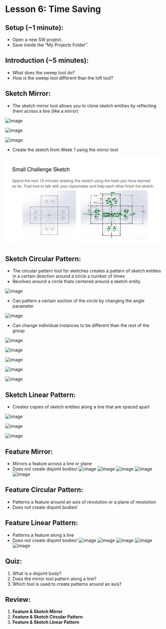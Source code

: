 # Lesson 6: Time Saving 

## Setup (~1 minute):
- Open a new SW project.
- Save inside the “My Projects Folder”.

## Introduction (~5 minutes):
- What does the sweep tool do?
- How is the sweep tool different than the loft tool?

## Sketch Mirror:
- The sketch mirror tool allows you to clone sketch entities by reflecting them across a line (like a mirror)

![image](https://github.com/user-attachments/assets/43dc901d-7cde-49b9-b386-e77c4c653560)

![image](https://github.com/user-attachments/assets/96f548ed-b111-4a49-ae1c-34293ffbe66e)

![image](https://github.com/user-attachments/assets/6037a020-0728-49f8-8b2a-743ba468120e)

- Create the sketch from Week 1 using the mirror tool 

![SW Advanced CAD Curriculum 1-1](../images/SW%20Advanced%20CAD%20Curriculumn%202-10.png)

## Sketch Circular Pattern:
- The circular pattern tool for sketches creates a pattern of sketch entities in a certain direction around a circle a number of times
- Revolves around a circle thats centered around a sketch entity

![image](https://github.com/user-attachments/assets/27853b4d-9fb4-4c34-8276-d2bcd5a8c1de)

- Can pattern a certain section of the circle by changing the angle parameter

![image](https://github.com/user-attachments/assets/35d3d61c-2259-4e2d-85ed-9bd5e39607ab)

- Can change individual instances to be different than the rest of the group 

![image](https://github.com/user-attachments/assets/f2612e48-2eaa-4965-971c-8f7cd4a4400c)

![image](https://github.com/user-attachments/assets/bc3267cf-5300-41ea-9b8b-c3a738f06908)

![image](https://github.com/user-attachments/assets/bbc850f4-38c9-4993-980e-b684c51b0710)

![image](https://github.com/user-attachments/assets/72987c5f-84e1-4391-bdb7-253a414f2d4e)

![image](https://github.com/user-attachments/assets/4f704366-a6bd-4132-9a6b-ac13edc2c7ba)

## Sketch Linear Pattern:
- Creates copies of sketch entities along a line that are spaced apart 

![image](https://github.com/user-attachments/assets/46d8b280-975c-4123-99b4-7746448e4339)

![image](https://github.com/user-attachments/assets/be9fd5c4-ef30-4183-995f-ff45256e20ca)

![image](https://github.com/user-attachments/assets/3554c3cc-36c4-4dc1-b66f-ae867a913103)

## Feature Mirror:
- Mirrors a feature across a line or plane
- Does not create disjoint bodies! 
![image](https://github.com/user-attachments/assets/bcdb2e6b-6dbd-4bad-bcb7-b98dee55fb1d)
![image](https://github.com/user-attachments/assets/814f64db-8a1c-4039-b90b-7b4bfbd7956e)
![image](https://github.com/user-attachments/assets/4fbf7fe1-ecaa-4f57-bc2e-8eb810700d91)
![image](https://github.com/user-attachments/assets/56078c86-3bb7-4371-89e8-ac13283643bc)
![image](https://github.com/user-attachments/assets/9433a6ae-0f19-4858-ae7a-bf48d77129c5)


## Feature Circular Pattern:
- Patterns a feature around an axis of revolution or a plane of revolution
- Does not create disjoint bodies! 



## Feature Linear Pattern:
- Patterns a feature along a line
- Does not create disjoint bodies!
![image](https://github.com/user-attachments/assets/e780d34f-e5db-4859-93f5-4e8d4b7eb3fc)
![image](https://github.com/user-attachments/assets/27716094-93a4-4a29-b700-4b28e80aa173)
![image](https://github.com/user-attachments/assets/1b20fd71-f596-4937-9e2e-586aa2efca9a)
![image](https://github.com/user-attachments/assets/18b5a32c-3553-4d21-af0b-aeb79a4c8808)
![image](https://github.com/user-attachments/assets/718c571a-2e25-4dc4-85ed-c668a1e54854)




## Quiz:
1. What is a disjoint body?
2. Does the mirror tool pattern along a line?
3. Which tool is used to create patterns around an axis?

## Review:
1. **Feature & Sketch Mirror**
2. **Feature & Sketch Circular Pattern**
3. **Feature & Sketch Linear Pattern**




